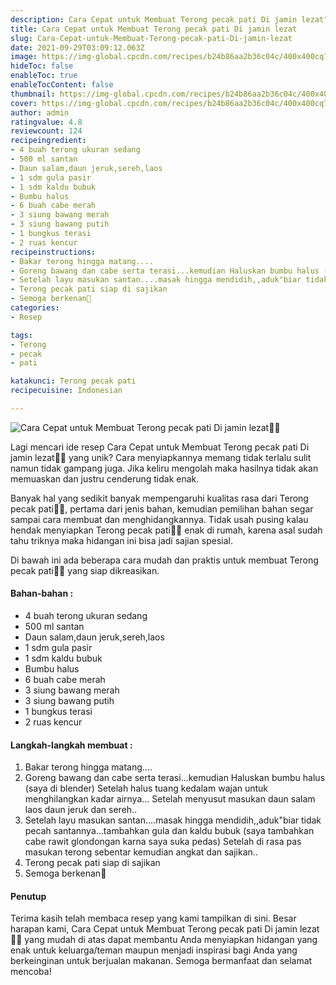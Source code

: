 ```yaml
---
description: Cara Cepat untuk Membuat Terong pecak pati Di jamin lezat"
title: Cara Cepat untuk Membuat Terong pecak pati Di jamin lezat
slug: Cara-Cepat-untuk-Membuat-Terong-pecak-pati-Di-jamin-lezat
date: 2021-09-29T03:09:12.063Z
image: https://img-global.cpcdn.com/recipes/b24b86aa2b36c04c/400x400cq70/photo.jpg
hideToc: false
enableToc: true
enableTocContent: false
thumbnail: https://img-global.cpcdn.com/recipes/b24b86aa2b36c04c/400x400cq70/photo.jpg
cover: https://img-global.cpcdn.com/recipes/b24b86aa2b36c04c/400x400cq70/photo.jpg
author: admin
ratingvalue: 4.8
reviewcount: 124
recipeingredient:
- 4 buah terong ukuran sedang
- 500 ml santan
- Daun salam,daun jeruk,sereh,laos
- 1 sdm gula pasir
- 1 sdm kaldu bubuk
- Bumbu halus
- 6 buah cabe merah
- 3 siung bawang merah
- 3 siung bawang putih
- 1 bungkus terasi
- 2 ruas kencur
recipeinstructions:
- Bakar terong hingga matang....
- Goreng bawang dan cabe serta terasi...kemudian Haluskan bumbu halus (saya di blender) Setelah halus tuang kedalam wajan untuk menghilangkan kadar airnya... Setelah menyusut masukan daun salam laos daun jeruk dan sereh..
- Setelah layu masukan santan....masak hingga mendidih,,aduk"biar tidak pecah santannya...tambahkan gula dan kaldu bubuk (saya tambahkan cabe rawit glondongan karna saya suka pedas) Setelah di rasa pas masukan terong sebentar kemudian angkat dan sajikan..
- Terong pecak pati siap di sajikan
- Semoga berkenan🙏
categories:
- Resep

tags:
- Terong
- pecak
- pati

katakunci: Terong pecak pati
recipecuisine: Indonesian

---
```


![Cara Cepat untuk Membuat Terong pecak pati Di jamin lezat👩‍🍳](https://img-global.cpcdn.com/recipes/b24b86aa2b36c04c/400x400cq70/photo.jpg)

Lagi mencari ide resep Cara Cepat untuk Membuat Terong pecak pati Di jamin lezat👩‍🍳 yang unik? Cara menyiapkannya memang tidak terlalu sulit namun tidak gampang juga. Jika keliru mengolah maka hasilnya tidak akan memuaskan dan justru cenderung tidak enak.

Banyak hal yang sedikit banyak mempengaruhi kualitas rasa dari Terong pecak pati👩‍🍳, pertama dari jenis bahan, kemudian pemilihan bahan segar sampai cara membuat dan menghidangkannya. Tidak usah pusing kalau hendak menyiapkan Terong pecak pati👩‍🍳 enak di rumah, karena asal sudah tahu triknya maka hidangan ini bisa jadi sajian spesial.

Di bawah ini ada beberapa cara mudah dan praktis untuk membuat Terong pecak pati👩‍🍳 yang siap dikreasikan.

<!--inarticleads1-->

#### Bahan-bahan :

- 4 buah terong ukuran sedang
- 500 ml santan
- Daun salam,daun jeruk,sereh,laos
- 1 sdm gula pasir
- 1 sdm kaldu bubuk
- Bumbu halus
- 6 buah cabe merah
- 3 siung bawang merah
- 3 siung bawang putih
- 1 bungkus terasi
- 2 ruas kencur

<!--inarticleads2-->

#### Langkah-langkah membuat :

1. Bakar terong hingga matang....
1. Goreng bawang dan cabe serta terasi...kemudian Haluskan bumbu halus (saya di blender) Setelah halus tuang kedalam wajan untuk menghilangkan kadar airnya... Setelah menyusut masukan daun salam laos daun jeruk dan sereh..
1. Setelah layu masukan santan....masak hingga mendidih,,aduk"biar tidak pecah santannya...tambahkan gula dan kaldu bubuk (saya tambahkan cabe rawit glondongan karna saya suka pedas) Setelah di rasa pas masukan terong sebentar kemudian angkat dan sajikan..
1. Terong pecak pati siap di sajikan
1. Semoga berkenan🙏

#### Penutup

Terima kasih telah membaca resep yang kami tampilkan di sini. Besar harapan kami, Cara Cepat untuk Membuat Terong pecak pati Di jamin lezat👩‍🍳 yang mudah di atas dapat membantu Anda menyiapkan hidangan yang enak untuk keluarga/teman maupun menjadi inspirasi bagi Anda yang berkeinginan untuk berjualan makanan. Semoga bermanfaat dan selamat mencoba!